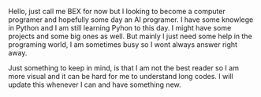 Hello, just call me BEX for now but I looking to become a computer programer and hopefully some day an AI programer.
I have some knowlege in Python and I am still learning Pyhon to this day. I might have some projects and some big ones as well.
But mainly I just need some help in the programing world, I am sometimes busy so I wont always answer right away.

Just something to keep in mind, is that I am not the best reader so I am more visual and it can be hard for me to understand long codes.
I will update this whenever I can and have something new.
<!---
BEX2294/BEX2294 is a ✨ special ✨ repository because its `README.md` (this file) appears on your GitHub profile.
You can click the Preview link to take a look at your changes.
--->
